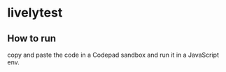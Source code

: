 # livelytest

## How to run

copy and paste the code in a Codepad sandbox and run it in a JavaScript env.
